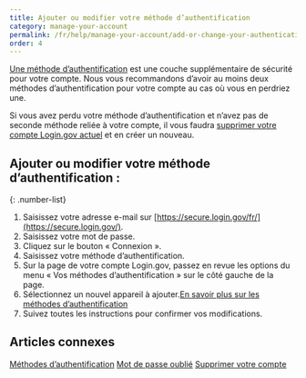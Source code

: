 ```yaml
---
title: Ajouter ou modifier votre méthode d’authentification
category: manage-your-account
permalink: /fr/help/manage-your-account/add-or-change-your-authentication-method/
order: 4
---
```

[Une méthode d’authentification](/fr/help/get-started/authentication-methods/) est une couche supplémentaire de sécurité pour votre compte. Nous vous recommandons d’avoir au moins deux méthodes d’authentification pour votre compte au cas où vous en perdriez une.

Si vous avez perdu votre méthode d’authentification et n’avez pas de seconde méthode reliée à votre compte, il vous faudra [supprimer votre compte Login.gov actuel](/fr/help/manage-your-account/delete-your-account/) et en créer un nouveau.

## Ajouter ou modifier votre méthode d’authentification :

{: .number-list}
1. Saisissez votre adresse e-mail sur [https://secure.login.gov/fr/](https://secure.login.gov/).
2. Saisissez votre mot de passe.
3. Cliquez sur le bouton « Connexion ».
4. Saisissez votre méthode d’authentification.
5. Sur la page de votre compte Login.gov, passez en revue les options du menu « Vos méthodes d’authentification » sur le côté gauche de la page.
6. Sélectionnez un nouvel appareil à ajouter.[En savoir plus sur les méthodes d’authentification](/fr/help/get-started/authentication-methods/)
7. Suivez toutes les instructions pour confirmer vos modifications.

## Articles connexes 

[Méthodes d’authentification](/fr/help/get-started/authentication-methods/)
[Mot de passe oublié](/fr/help/trouble-signing-in/forgot-your-password/)
[Supprimer votre compte](/fr/help/manage-your-account/delete-your-account/)
